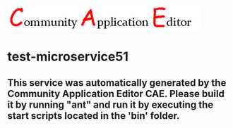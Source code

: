 ![CAE](https://github.com/CAE-Community-Application-Editor/application-test-application51/blob/master/microservice-test-microservice51/img/logo.png)  

test-microservice51
===================


This service was automatically generated by the Community Application Editor CAE. Please build it by running "ant" and run it by executing the start scripts located in the 'bin' folder.
---------------
